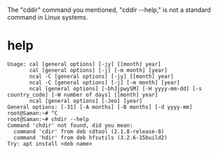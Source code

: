# 


The "cddir" command you mentioned, "cddir --help," is not a standard command in Linux systems.

# help

```
Usage: cal [general options] [-jy] [[month] year]
       cal [general options] [-j] [-m month] [year]
       ncal -C [general options] [-jy] [[month] year]
       ncal -C [general options] [-j] [-m month] [year]
       ncal [general options] [-bhJjpwySM] [-H yyyy-mm-dd] [-s country_code] [-W number of days] [[month] year]
       ncal [general options] [-Jeo] [year]
General options: [-31] [-A months] [-B months] [-d yyyy-mm]
root@Saman:~# ^C
root@Saman:~# chdir --help
Command 'chdir' not found, did you mean:
  command 'cdir' from deb cdtool (2.1.8-release-8)
  command 'hdir' from deb hfsutils (3.2.6-15build2)
Try: apt install <deb name>
```

